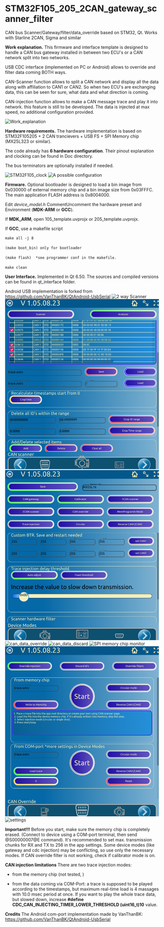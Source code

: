 # STM32F105_205_2CAN_gateway_scanner_filter
CAN bus Scanner/Gateway/filter/data_override based on STM32, Qt. Works with Starline 2CAN, Sigma and similar


**Work explanation.**
This firmware and interface template is designed to handle a CAN bus gateway installed in between two ECU's or a CAN network split into two networks.

USB CDC interface (implemented on PC or Android) allows to override and filter data coming BOTH ways.

CAN-Scanner function allows to split a CAN network and display all the data along with affiliation to CAN1 or CAN2. So when two ECU's are exchanging data, this can be seen for sure, what data and what direction is coming.

CAN-injection function allows to make a CAN message trace and play it into network. this feature is still to be developed. The data is injected at max speed, no additional configuration provided.

![Work_explanation](Docs/Work_explanation.png)

**Hardware requirements.**
The hardware implementation is based on STM32F105205 + 2 CAN trancievers + USB FS + SPI Memory chip (MX25L323 or similar).

The code already has **6 hardware configuration**. Their pinout explanation and clocking can be found in Doc directory.

The bus terminators are optionally installed if needed.

![STM32F105_clock](Docs/Clock_Presets/105_schema.jpg)
![A possible configuration](Docs/Hardware_Presets/DEVICE_2CAN_TJA1042.png)

**Firmware.**
Optional bootloader is designed to load a bin image from 0x030000 of external memory chip and a bin image size from 0x03FFFC. The main application FLASH address is 0x8004000.

Edit *device_model.h* CommentUncomment  the hardware preset and Environment (**MDK-ARM** or **GCC**).

If **MDK_ARM**, open 105_template.uvprojx or 205_template.uvprojx.

If **GCC**, use a makefile script
```
make all -j 8

(make boot_bin) only for bootloader

(make flash)  *see programmer conf in the makefile.

make clean
```

**User Interface.**
Implemented in Qt 6.50. The sources and compiled versions can be found in qt_interface folder.

Android USB implementation is forked from https://github.com/VanThanBK/QtAndroid-UsbSerial
![2 way Scanner](Docs/can_monitor.png)
![can_trace](Docs/can_trace.png)
![device_modes](Docs/device_modes.png)
![can_data_override](Docs/can_data_override.png)
![can_data_discard](Docs/can_data_discard.png)
![SPI memory chip monitor](Docs/memory_monitor.png)
![play_trace](Docs/play_trace.png)
![settings](Docs/settings.png)

**Important!!!**
Before you start, make sure the memory chip is completely erased. (Connect to device using a COM-port terminal, then send @S00000007@E command).
It's recommended to set max. transmission chunks for RX and TX to 256 in the app settings.
Some device modes (like gateway and cdc injection) may be conflicting, so use only the necessary modes.
If CAN override filter is not working, check if calibrator mode is on. 

**CAN injection limitations**
There are two trace injection modes: 
- from the memory chip (not tested, )

- from the data coming via COM-Port:
a trace is supposed to be played according to the timestamps, but maximum real-time load is 4 massages with 10.0 msec period at once.
If you want to play the whole trace data, but slowed down, increase **#define CDC_CAN_INJECTING_TIMER_LOWER_THRESHOLD (uint16_t)10** value.

**Credits**
The Android com-port implementation made by VanThanBK: https://github.com/VanThanBK/QtAndroid-UsbSerial


